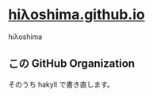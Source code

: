 [hiλoshima.github.io](http://hi-lambda-oshima.github.io/)
========================

hiλoshima

## この GitHub Organization

そのうち hakyll で書き直します。
